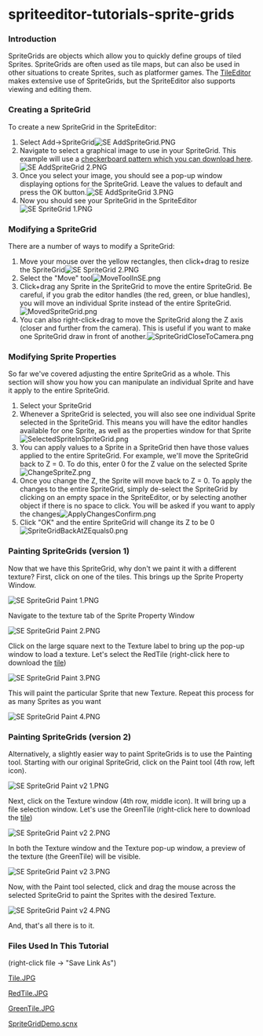 # spriteeditor-tutorials-sprite-grids

### Introduction

SpriteGrids are objects which allow you to quickly define groups of tiled Sprites. SpriteGrids are often used as tile maps, but can also be used in other situations to create Sprites, such as platformer games. The [TileEditor](../frb/docs/index.php) makes extensive use of SpriteGrids, but the SpriteEditor also supports viewing and editing them.

### Creating a SpriteGrid

To create a new SpriteGrid in the SpriteEditor:

1. Select Add->SpriteGrid![SE AddSpriteGrid.PNG](../media/migrated_media-SE_AddSpriteGrid.PNG)
2. Navigate to select a graphical image to use in your SpriteGrid. This example will use a [checkerboard pattern which you can download here](../frb/docs/images/8/88/CheckerTile.png).![SE AddSpriteGrid 2.PNG](../media/migrated_media-SE_AddSpriteGrid_2.PNG)
3. Once you select your image, you should see a pop-up window displaying options for the SpriteGrid. Leave the values to default and press the OK button.![SE AddSpriteGrid 3.PNG](../media/migrated_media-SE_AddSpriteGrid_3.PNG)
4. Now you should see your SpriteGrid in the SpriteEditor![SE SpriteGrid 1.PNG](../media/migrated_media-SE_SpriteGrid_1.PNG)

### Modifying a SpriteGrid

There are a number of ways to modify a SpriteGrid:

1. Move your mouse over the yellow rectangles, then click+drag to resize the SpriteGrid![SE SpriteGrid 2.PNG](../media/migrated_media-SE_SpriteGrid_2.PNG)
2. Select the "Move" tool![MoveToolInSE.png](../media/migrated_media-MoveToolInSE.png)
3. Click+drag any Sprite in the SpriteGrid to move the entire SpriteGrid. Be careful, if you grab the editor handles (the red, green, or blue handles), you will move an individual Sprite instead of the entire SpriteGrid.![MovedSpriteGrid.png](../media/migrated_media-MovedSpriteGrid.png)
4. You can also right-click+drag to move the SpriteGrid along the Z axis (closer and further from the camera). This is useful if you want to make one SpriteGrid draw in front of another.![SpriteGridCloseToCamera.png](../media/migrated_media-SpriteGridCloseToCamera.png)

### Modifying Sprite Properties

So far we've covered adjusting the entire SpriteGrid as a whole. This section will show you how you can manipulate an individual Sprite and have it apply to the entire SpriteGrid.

1. Select your SpriteGrid
2. Whenever a SpriteGrid is selected, you will also see one individual Sprite selected in the SpriteGrid. This means you will have the editor handles available for one Sprite, as well as the properties window for that Sprite![SelectedSpriteInSpriteGrid.png](../media/migrated_media-SelectedSpriteInSpriteGrid.png)
3. You can apply values to a Sprite in a SpriteGrid then have those values applied to the entire SpriteGrid. For example, we'll move the SpriteGrid back to Z = 0. To do this, enter 0 for the Z value on the selected Sprite![ChangeSpriteZ.png](../media/migrated_media-ChangeSpriteZ.png)
4. Once you change the Z, the Sprite will move back to Z = 0. To apply the changes to the entire SpriteGrid, simply de-select the SpriteGrid by clicking on an empty space in the SpriteEditor, or by selecting another object if there is no space to click. You will be asked if you want to apply the changes![ApplyChangesConfirm.png](../media/migrated_media-ApplyChangesConfirm.png)
5. Click "OK" and the entire SpriteGrid will change its Z to be 0![SpriteGridBackAtZEquals0.png](../media/migrated_media-SpriteGridBackAtZEquals0.png)

### Painting SpriteGrids (version 1)

Now that we have this SpriteGrid, why don't we paint it with a different texture? First, click on one of the tiles. This brings up the Sprite Property Window.

![SE SpriteGrid Paint 1.PNG](../media/migrated_media-SE_SpriteGrid_Paint_1.PNG)

Navigate to the texture tab of the Sprite Property Window

![SE SpriteGrid Paint 2.PNG](../media/migrated_media-SE_SpriteGrid_Paint_2.PNG)

Click on the large square next to the Texture label to bring up the pop-up window to load a texture. Let's select the RedTile (right-click here to download the [tile](../frb/docs/images/8/8c/RedTile.JPG))

![SE SpriteGrid Paint 3.PNG](../media/migrated_media-SE_SpriteGrid_Paint_3.PNG)

This will paint the particular Sprite that new Texture. Repeat this process for as many Sprites as you want

![SE SpriteGrid Paint 4.PNG](../media/migrated_media-SE_SpriteGrid_Paint_4.PNG)

### Painting SpriteGrids (version 2)

Alternatively, a slightly easier way to paint SpriteGrids is to use the Painting tool. Starting with our original SpriteGrid, click on the Paint tool (4th row, left icon).

![SE SpriteGrid Paint v2 1.PNG](../media/migrated_media-SE_SpriteGrid_Paint_v2_1.PNG)

Next, click on the Texture window (4th row, middle icon). It will bring up a file selection window. Let's use the GreenTile (right-click here to download the [tile](../frb/docs/images/8/8e/GreenTile.JPG))

![SE SpriteGrid Paint v2 2.PNG](../media/migrated_media-SE_SpriteGrid_Paint_v2_2.PNG)

In both the Texture window and the Texture pop-up window, a preview of the texture (the GreenTile) will be visible.

![SE SpriteGrid Paint v2 3.PNG](../media/migrated_media-SE_SpriteGrid_Paint_v2_3.PNG)

Now, with the Paint tool selected, click and drag the mouse across the selected SpriteGrid to paint the Sprites with the desired Texture.

![SE SpriteGrid Paint v2 4.PNG](../media/migrated_media-SE_SpriteGrid_Paint_v2_4.PNG)

And, that's all there is to it.

### Files Used In This Tutorial

(right-click file -> "Save Link As")

[Tile.JPG](../frb/docs/images/d/d1/Tile.JPG)

[RedTile.JPG](../frb/docs/images/8/8c/RedTile.JPG)

[GreenTile.JPG](../frb/docs/images/8/8e/GreenTile.JPG)

[SpriteGridDemo.scnx](../frb/docs/index.php)
